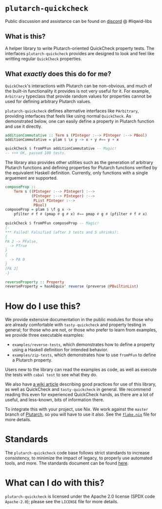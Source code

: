 # `plutarch-quickcheck`
Public discussion and assistance can be found on [discord](https://discord.gg/yGkjxrYueB) @ #liqwid-libs

## What is this?

A helper library to write Plutarch-oriented QuickCheck property tests. 
The interfaces `plutarch-quickcheck` provides are designed to look and feel
like writting regular `QuickCheck` properties. 

## What _exactly_ does this do for me?

`QuickCheck`'s interactions with Plutarch can be non-obvious, and much
of the built-in functionality it provides is not very useful for it.
For example, `Arbitrary` typeclass that provide random values for 
properties cannot be used for defining arbitrary Plutarch values.

`plutarch-quickcheck` defines alternative interfaces like
`PArbitrary`, providing interfaces that feels like using normal
`QuickCheck`. As demonstrated below, one can easily define a property
in Plutarch function and use it directly.

```hs
additionCommutative :: Term s (PInteger :--> PInteger :--> PBool)
additionCommutative = plam $ \x y -> x + y #== y + x

quickCheck $ fromPFun additionCommutative -- Magic!
-- +++ OK, passed 100 tests.
```

The library also provides other utilities such as the generation of 
arbitrary Plutarch functions and defining properties for Plutarch functions 
verified by the equivalent Haskell definition. Currently, only functions with 
a single arguement are supported.

```hs
composeProp :: 
    Term s ((PInteger :--> PInteger) :--> 
            (PInteger :--> PInteger) :--> 
             PList PInteger :--> 
             PBool)
composeProp = plam $ \f g x -> 
    pfilter # f # (pmap # g # x) #== pmap # g # (pfilter # f # x)
		
quickCheck $ fromPFun composeProp -- Magic!
{-
*** Failed! Falsified (after 3 tests and 5 shrinks):
{
PA 2 -> PFalse, 
_ -> PTrue
}
{
_ -> PA 0
}
[PA 2]
-}
```

```hs
reverseProperty :: Property
reverseProperty = haskEquiv' reverse (preverse @PBuiltinList)
```

# How do I use this?

We provide extensive documentation in the public modules for those who are
already comfortable with `tasty-quickcheck` and property testing in general; for
those who are not, or those who prefer to learn from examples, we provide three
executable examples:

* `examples/reverse-tests`, which demonstrates how to define a property 
using a Haskell definition for intended behavior.
* `examples/zip-tests`, which demonstrates how to use `fromPFun` to 
define a Plutarch property. 

Users new to the library can read the examples as code, as well as execute the
tests with `cabal test` to see what they do.

We also have [a wiki
article](https://github.com/Liqwid-Labs/plutarch-quickcheck/wiki/Testing-without-tears:-good-practices-and-tips)
describing good practices for use of this library, as well as QuickCheck and
`tasty-quickcheck` in general. We recommend reading this even for experienced
QuickCheck hands, as there are a lot of useful, and less-known, bits of
information there.

To integrate this with your project, use Nix. We work against the `master`
branch of [Plutarch](https://github.com/Plutonomicon/plutarch-plutus), so you will have to use it
also. See the [`flake.nix`](./flake.nix) file for more details.

# Standards

The `plutarch-quickcheck` code base follows strict standards to increase consistency, to minimize
the impact of legacy, to properly use automated tools, and more. The standards document
can be found [here](https://liqwid.notion.site/Coding-Standards-cd3c430e6e444fa292ecc3c57b7d95eb).

# What can I do with this?

`plutarch-quickcheck` is licensed under the Apache 2.0 license (SPDX code
`Apache-2.0`); please see the `LICENSE` file for more details.
